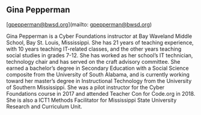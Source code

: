 ## Gina  Pepperman[gpepperman@bwsd.org](mailto: gpepperman@bwsd.org)Gina Pepperman is a Cyber Foundations instructor at Bay Waveland Middle School, Bay St. Louis, Mississippi.  She has 21 years of teaching experience, with 10 years teaching IT-related classes, and the other years teaching social studies in grades 7-12.  She has worked as her school’s IT technician, technology chair and has served on the craft advisory committee.  She earned a bachelor’s degree in Secondary Education with a Social Science composite from the University of South Alabama, and is currently working toward her master’s degree in Instructional Technology from the University of Southern Mississippi.  She was a pilot instructor for the Cyber Foundations course in 2017 and attended Teacher Con for Code.org in 2018.  She is also a ICT1 Methods Facilitator for Mississippi State University Research and Curriculum Unit. 